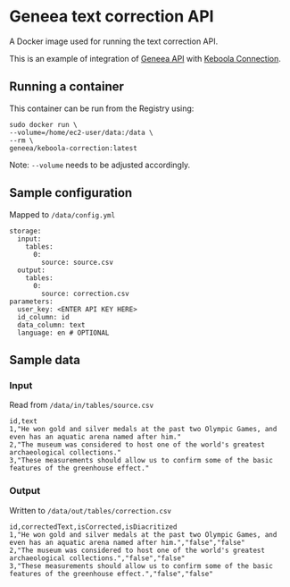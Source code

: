 # Geneea text correction API

A Docker image used for running the text correction API.

This is an example of integration of [Geneea API](https://api.geneea.com) with [Keboola Connection](https://connection.keboola.com).

## Running a container
This container can be run from the Registry using:

```
sudo docker run \
--volume=/home/ec2-user/data:/data \
--rm \
geneea/keboola-correction:latest
```
Note: `--volume` needs to be adjusted accordingly.

## Sample configuration
Mapped to `/data/config.yml`

```
storage:
  input:
    tables:
      0:
        source: source.csv
  output:
    tables:
      0:
        source: correction.csv
parameters:
  user_key: <ENTER API KEY HERE>
  id_column: id
  data_column: text
  language: en # OPTIONAL
```

## Sample data

### Input
Read from `/data/in/tables/source.csv`

```
id,text
1,"He won gold and silver medals at the past two Olympic Games, and even has an aquatic arena named after him."
2,"The museum was considered to host one of the world's greatest archaeological collections."
3,"These measurements should allow us to confirm some of the basic features of the greenhouse effect."
```

### Output
Written to `/data/out/tables/correction.csv`

```
id,correctedText,isCorrected,isDiacritized
1,"He won gold and silver medals at the past two Olympic Games, and even has an aquatic arena named after him.","false","false"
2,"The museum was considered to host one of the world's greatest archaeological collections.","false","false"
3,"These measurements should allow us to confirm some of the basic features of the greenhouse effect.","false","false"
```
